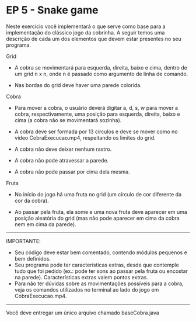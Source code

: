 # EP 5 - Snake game
Neste exercício você implementará o que serve como base para a implementação do clássico jogo da cobrinha. A seguir temos uma descrição de cada um dos elementos que devem estar presentes no seu programa.

Grid

- A cobra se movimentará para esquerda, direita, baixo e cima, dentro de um grid n x n, onde n é passado como argumento de linha de comando.

- Nas bordas do grid deve haver uma parede colorida. 

Cobra

- Para mover a cobra, o usuário deverá digitar a, d, s, w para mover a cobra, respectivamente, uma posição para esquerda, direita, baixo e cima (a cobra não se movimentará sozinha).

- A cobra deve ser formada por 13 círculos e deve se mover como no vídeo CobraExecucao.mp4, respeitando os limites do grid.

- A cobra não deve deixar nenhum rastro.

- A cobra não pode atravessar a parede.

- A cobra não pode passar por cima dela mesma.

Fruta

- No início do jogo há uma fruta no grid (um círculo de cor diferente da cor da cobra).

- Ao passar pela fruta, ela some e uma nova fruta deve aparecer em uma posição aleatória do grid (mas não pode aparecer em cima da cobra nem em cima da parede).

------------------------

IMPORTANTE:  

- Seu código deve estar bem comentado, contendo módulos pequenos e bem definidos.
- Seu programa pode ter características extras, desde que contemple tudo que foi pedido (ex.: pode ter sons ao passar pela fruta ou encostar na parede). Características extras valem pontos extras.
- Para não ter dúvidas sobre as movimentações possíveis para a cobra, veja os comandos utilizados no terminal ao lado do jogo em CobraExecucao.mp4.

-------------------------

Você deve entregar um único arquivo chamado baseCobra.java
